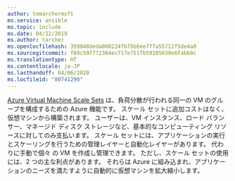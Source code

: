 ```yaml
---
author: tomarchermsft
ms.service: ansible
ms.topic: include
ms.date: 04/22/2019
ms.author: tarcher
ms.openlocfilehash: 359048deda000224fb75b6ee777a55711f5de4a0
ms.sourcegitcommit: f89c59f772364ec717e751fb59105039e6fab60c
ms.translationtype: HT
ms.contentlocale: ja-JP
ms.lasthandoff: 04/06/2020
ms.locfileid: "80741290"
---
```

[Azure Virtual Machine Scale Sets](https://docs.microsoft.com/azure/articles/virtual-machine-scale-sets/overview) は、負荷分散が行われる同一の VM のグループを構成するための Azure 機能です。 スケール セットに追加コストはなく、仮想マシンから構築されます。 ユーザーは、VM インスタンス、ロード バランサー、マネージド ディスク ストレージなど、基本的なコンピューティング リソースに対してのみ支払います。 スケール セットには、アプリケーションの実行とスケーリングを行うための管理レイヤーと自動化レイヤーがあります。 代わりに手動で個々 の VM を作成し管理できます。 ただし、スケール セットの使用には、2 つの主な利点があります。 それらは Azure に組み込まれ、アプリケーションのニーズを満たすように自動的に仮想マシンを拡大縮小します。